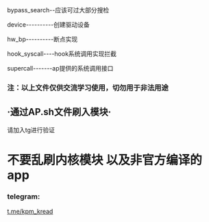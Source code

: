 
bypass_search--应该可过大部分搜检

device----------创建驱动设备

hw_bp----------断点实现

hook_syscall----hook系统调用实现拦截

supercall-------ap提供的系统调用接口

### 注：以上文件仅供交流学习使用，切勿用于非法用途

## ·通过AP.sh文件刷入模块·

请加入tg进行验证

# 不要乱刷内核模块 以及非官方编译的app

### telegram:
 [t.me/kpm_kread](https://t.me/kpm_kread)

